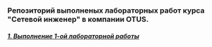### Репозиторий выполненых лабораторных работ курса "Сетевой инженер" в компании OTUS.
   #####    [1. Выполнение 1-ой лабораторной работы](https://github.com/kononenko-yury/otus-network-practics/blob/main/Lesson1/Homework1)
